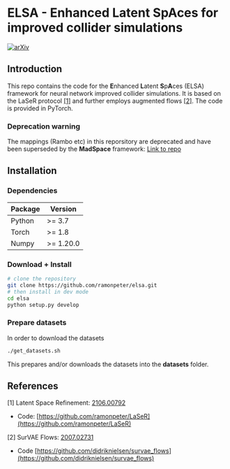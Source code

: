 # ELSA - Enhanced Latent SpAces for improved collider simulations


[![arXiv](http://img.shields.io/badge/arXiv-2305.07696-B31B1B.svg)](https://arxiv.org/abs/2305.07696)

## Introduction

This repo contains the code for the **E**nhanced **L**atent **S**p**A**ces (ELSA) framework
for neural network improved collider simulations. It is based on the LaSeR protocol [[1]](#laser) and
further employs augmented flows [[2]](#survae). The code is provided in PyTorch.

### Deprecation warning
The mappings (Rambo etc) in this reporsitory are deprecated and have been superseded by the **MadSpace**
framework: [Link to repo](https://github.com/madgraph-ml/madspace)


## Installation

### Dependencies

**Package**     | **Version**
----------------|-------------------------------------------------
Python          | >= 3.7
Torch           | >= 1.8
Numpy           | >= 1.20.0 


### Download + Install

```sh
# clone the repository
git clone https://github.com/ramonpeter/elsa.git
# then install in dev mode
cd elsa
python setup.py develop
```

### Prepare datasets

In order to download the datasets

```bash
./get_datasets.sh
```
   
This prepares and/or downloads the datasets into the **datasets** folder.



## References 

<a name="laser">[1]</a> Latent Space Refinement: [2106.00792](https://arxiv.org/abs/2106.00792)
   - Code: [https://github.com/ramonpeter/LaSeR](https://github.com/ramonpeter/LaSeR)

<a name="survae">[2]</a> SurVAE Flows: [2007.02731](https://arxiv.org/abs/2007.02731)
   - Code [https://github.com/didriknielsen/survae_flows](https://github.com/didriknielsen/survae_flows)
